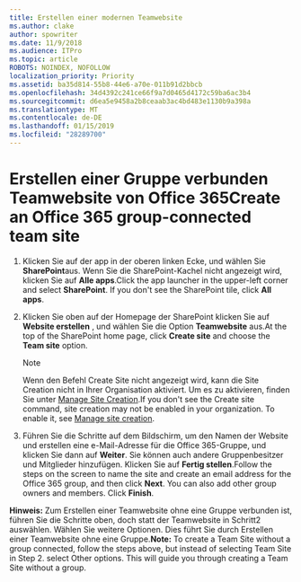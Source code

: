 ```yaml
---
title: Erstellen einer modernen Teamwebsite
ms.author: clake
author: spowriter
ms.date: 11/9/2018
ms.audience: ITPro
ms.topic: article
ROBOTS: NOINDEX, NOFOLLOW
localization_priority: Priority
ms.assetid: ba35d814-55b8-44e6-a70e-011b91d2bbcb
ms.openlocfilehash: 34d4392c241ce66f9a7d0465d4172c59ba6ac3b4
ms.sourcegitcommit: d6ea5e9458a2b8ceaab3ac4bd483e1130b9a398a
ms.translationtype: MT
ms.contentlocale: de-DE
ms.lasthandoff: 01/15/2019
ms.locfileid: "28289700"
---
```

# <a name="create-an-office-365-group-connected-team-site"></a><span data-ttu-id="835c4-102">Erstellen einer Gruppe verbunden Teamwebsite von Office 365</span><span class="sxs-lookup"><span data-stu-id="835c4-102">Create an Office 365 group-connected team site</span></span>

1. <span data-ttu-id="835c4-p101">Klicken Sie auf der app in der oberen linken Ecke, und wählen Sie **SharePoint**aus. Wenn Sie die SharePoint-Kachel nicht angezeigt wird, klicken Sie auf **Alle apps**.</span><span class="sxs-lookup"><span data-stu-id="835c4-p101">Click the app launcher in the upper-left corner and select **SharePoint**. If you don't see the SharePoint tile, click **All apps**.</span></span>
    
2. <span data-ttu-id="835c4-105">Klicken Sie oben auf der Homepage der SharePoint klicken Sie auf **Website erstellen** , und wählen Sie die Option **Teamwebsite** aus.</span><span class="sxs-lookup"><span data-stu-id="835c4-105">At the top of the SharePoint home page, click **Create site** and choose the **Team site** option.</span></span> 
    
    > [!NOTE]
    > <span data-ttu-id="835c4-p102">Wenn den Befehl Create Site nicht angezeigt wird, kann die Site Creation nicht in Ihrer Organisation aktiviert. Um es zu aktivieren, finden Sie unter [Manage Site Creation](https://go.microsoft.com/fwlink/?linkid=2009644).</span><span class="sxs-lookup"><span data-stu-id="835c4-p102">If you don't see the Create site command, site creation may not be enabled in your organization. To enable it, see [Manage site creation](https://go.microsoft.com/fwlink/?linkid=2009644).</span></span> 
  
3. <span data-ttu-id="835c4-p103">Führen Sie die Schritte auf dem Bildschirm, um den Namen der Website und erstellen eine e-Mail-Adresse für die Office 365-Gruppe, und klicken Sie dann auf **Weiter**. Sie können auch andere Gruppenbesitzer und Mitglieder hinzufügen. Klicken Sie auf **Fertig stellen**.</span><span class="sxs-lookup"><span data-stu-id="835c4-p103">Follow the steps on the screen to name the site and create an email address for the Office 365 group, and then click **Next**. You can also add other group owners and members. Click **Finish**.</span></span>
  
 <span data-ttu-id="835c4-p104">**Hinweis:** Zum Erstellen einer Teamwebsite ohne eine Gruppe verbunden ist, führen Sie die Schritte oben, doch statt der Teamwebsite in Schritt2 auswählen. Wählen Sie weitere Optionen. Dies führt Sie durch Erstellen einer Teamwebsite ohne eine Gruppe.</span><span class="sxs-lookup"><span data-stu-id="835c4-p104">**Note:** To create a Team Site without a group connected, follow the steps above, but instead of selecting Team Site in Step 2. select Other options. This will guide you through creating a Team Site without a group.</span></span> 
    

